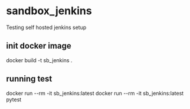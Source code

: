 # sandbox_jenkins
Testing self hosted jenkins setup


## init docker image 
docker build -t sb_jenkins .

## running test
docker run --rm -it sb_jenkins:latest
docker run --rm -it sb_jenkins:latest pytest